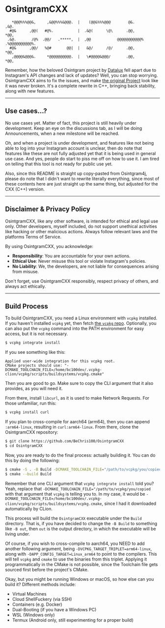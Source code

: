 # OsintgramCXX
```text
   *@@@%%%@@&,     ,&@@%%%&@@@.  |    (@@&%%%@@@        @&.          ,&@.     
  #@&      ,@@(   #@%.           |  .&@(      \@\      .@@,          *@@,     
 .&@.       /@%  .@@/   .*****,  |  ,@@            @@@@@@@@@@@% .%@@@@@@@@@@%.
  #@&      ,@@/   %@#       @@|  |   &@/      /@/      .@@,          *@@,     
   ,@@@@&@@@&.     *@@@@@@@@@@.  |   \#@@@@&@@@/       .@@,          *@@,     
```

Remember, how the beloved Osintgram project by [Datalux](https://github.com/Datalux)
fell apart due to Instagram's API changes and lack of updates? Well, you can stop
worrying. OsintgramCXX aims to fix the issues, and make [the original
Project](https://github.com/Datalux/Osintgram) look like it was never broken. It's
a complete rewrite in C++, bringing back stability, along with new features.

---

## Use cases...?
No use cases yet. Matter of fact, this project is still heavily under development.
Keep an eye on the discussions tab, as I will be doing Announcements, when a new
milestone will be reached.

Oh, and when a project is under development, and features like not being able to log
into your Instagram account is unclear, then do note that features like these are not
fully adjusted yet that it is being used in general use case. And yes, people do
start to piss me off on how to use it. I am tired on telling that this tool is not
ready for public use yet.

Also, since this README is straight up copy-pasted from Osintgram4j, please do note
that I didn't want to rewrite literally everything, since most of these contents here
are just straight up the same thing, but adjusted for the CXX (C++) version.

---

## Disclaimer & Privacy Policy
OsintgramCXX, like any other software, is intended for ethical and legal use only.
Other developers, myself included, do not support unethical activities like hacking
or other malicious actions. Always follow relevant laws and the platforms Terms of
Service.

By using OsintgramCXX, you acknowledge:
- **Responsibility**: You are accountable for your own actions.
- **Ethical Use**: Never misuse this tool or violate Instagram's policies.
- **No Liability**: We, the developers, are not liable for consequences arising from
  misuse.

Don't forget, use OsintgramCXX responsibly, respect privacy of others, and always
act ethically.

---

## Build Process
To build OsintgramCXX, you need a Linux environment with `vcpkg` installed. If you
haven't installed `vcpkg` yet, then fetch [the `vcpkg` repo](https://github.com/microsoft/vcpkg).
Optionally, you can also put the `vcpkg` command into the PATH environment for easy access,
but it is not necessary.

```bash
$ vcpkg integrate install
```

If you see something like this:

```
Applied user-wide integration for this vcpkg root.
CMake projects should use: "-DCMAKE_TOOLCHAIN_FILE=/home/bc100dev/.vcpkg-clion/vcpkg/scripts/buildsystems/vcpkg.cmake"
```

Then you are good to go. Make sure to copy the CLI argument that it also provides, as
you will need it.

From there, install `libcurl`, as it is used to make Network Requests. For those unfamiliar,
run this:

```bash
$ vcpkg install curl
```

If you plan to cross-compile for aarch64 (arm64), then you can append `:arm64-linux`, resulting
in `curl:arm64-linux`. From there, clone the OsintgramCXX repository:

```bash
$ git clone https://github.com/BeChris100/OsintgramCXX
$ cd OsintgramCXX
```

Now, you are ready to do the final process: actually building it. You can do this by
doing the following:

```bash
$ cmake -S . -B Build -DCMAKE_TOOLCHAIN_FILE="/path/to/vcpkg/you/copied"
$ cmake --build Build
```

Remember that one CLI argument that `vcpkg integrate install` told you? Yeah, replace
that `-DCMAKE_TOOLCHAIN_FILE="/path/to/vcpkg/you/copied` with that argument that `vcpkg`
is telling you to. In my case, it would be
`-DCMAKE_TOOLCHAIN_FILE=/home/bc100dev/.vcpkg-clion/vcpkg/scripts/buildsystems/vcpkg.cmake`,
since I had it downloaded automatically by CLion.

This process will build the `OsintgramCXX` executable under the `Build` directory. That is,
if you have decided to change the `-B Build` to something like `-B out`, then `out` is the
output directory, in which the executable will be living under.

Of course, if you wish to cross-compile to aarch64, you NEED to add another following
argument, being `-DVCPKG_TARGET_TRIPLET=arm64-linux`, along with
`-DAPP_CONFIG_TARGET=Linux_arm64` to point to the compilers. This will tell `vcpkg` and `cmake`
to use the binaries from this triplet. Applying it programmatically in the CMake is not possible,
since the Toolchain file gets sourced first before the project's CMake.

Okay, but you might be running Windows or macOS, so how else can you build it? Different
methods include:

- Virtual Machines
- Cloud ShellFuckery (via SSH)
- Containers (e.g. Docker)
- Dual-Booting (if you have a Windows PC)
- WSL (Windows only)
- Termux (Android only, still experimenting for a proper build)